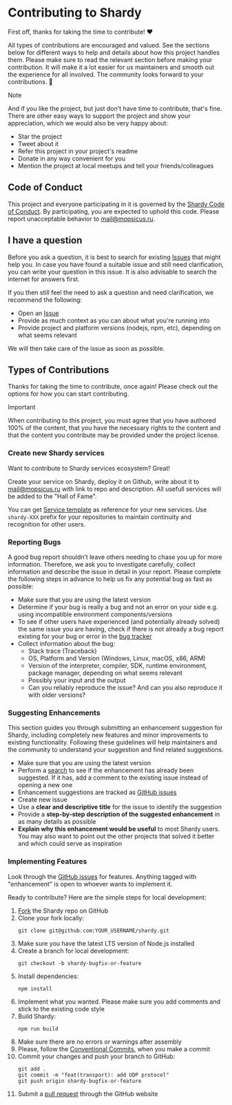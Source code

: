 # Contributing to Shardy

First off, thanks for taking the time to contribute! ❤️

All types of contributions are encouraged and valued. See the sections below for different ways to help and details about how this project handles them. Please make sure to read the relevant section before making your contribution. It will make it a lot easier for us maintainers and smooth out the experience for all involved. The community looks forward to your contributions. 🎉

> [!NOTE]
> And if you like the project, but just don't have time to contribute, that's fine. There are other easy ways to support the project and show your appreciation, which we would also be very happy about:
> - Star the project
> - Tweet about it
> - Refer this project in your project's readme
> - Donate in any way convenient for you
> - Mention the project at local meetups and tell your friends/colleagues

## Code of Conduct

This project and everyone participating in it is governed by the [Shardy Code of Conduct](./CODE_OF_CONDUCT.md). By participating, you are expected to uphold this code. Please report unacceptable behavior to mail@mopsicus.ru.

## I have a question

Before you ask a question, it is best to search for existing [Issues](https://github.com/mopsicus/shardy/issues) that might help you. In case you have found a suitable issue and still need clarification, you can write your question in this issue. It is also advisable to search the internet for answers first.

If you then still feel the need to ask a question and need clarification, we recommend the following:

- Open an [Issue](https://github.com/mopsicus/shardy/issues/new)
- Provide as much context as you can about what you're running into
- Provide project and platform versions (nodejs, npm, etc), depending on what seems relevant

We will then take care of the issue as soon as possible.

## Types of Contributions

Thanks for taking the time to contribute, once again! Please check out the options for how you can start contributing.

> [!IMPORTANT] 
> When contributing to this project, you must agree that you have authored 100% of the content, that you have the necessary rights to the content and that the content you contribute may be provided under the project license.

### Create new Shardy services

Want to contribute to Shardy services ecosystem? Great! 

Create your service on Shardy, deploy it on Github, write about it to mail@mopsicus.ru with link to repo and description. All usefull services will be added to the "Hall of Fame".

You can get [Service template](https://github.com/mopsicus/shardy-template) as reference for your new services. Use `shardy-XXX` prefix for your repositories to maintain continuity and recognition for other users.

### Reporting Bugs

A good bug report shouldn’t leave others needing to chase you up for more information. Therefore, we ask you to investigate carefully, collect information and describe the issue in detail in your report. Please complete the following steps in advance to help us fix any potential bug as fast as possible:

- Make sure that you are using the latest version
- Determine if your bug is really a bug and not an error on your side e.g. using incompatible environment components/versions
- To see if other users have experienced (and potentially already solved) the same issue you are having, check if there is not already a bug report existing for your bug or error in the [bug tracker](https://github.com/mopsicus/shardy/issues?q=label%3Abug)
- Collect information about the bug:
  - Stack trace (Traceback)
  - OS, Platform and Version (Windows, Linux, macOS, x86, ARM)
  - Version of the interpreter, compiler, SDK, runtime environment, package manager, depending on what seems relevant
  - Possibly your input and the output
  - Can you reliably reproduce the issue? And can you also reproduce it with older versions?

### Suggesting Enhancements

This section guides you through submitting an enhancement suggestion for Shardy, including completely new features and minor improvements to existing functionality. Following these guidelines will help maintainers and the community to understand your suggestion and find related suggestions.

- Make sure that you are using the latest version
- Perform a [search](https://github.com/mopsicus/shardy/issues) to see if the enhancement has already been suggested. If it has, add a comment to the existing issue instead of opening a new one
- Enhancement suggestions are tracked as [GitHub issues](https://github.com/mopsicus/shardy/issues)
- Create new issue
- Use a **clear and descriptive title** for the issue to identify the suggestion
- Provide a **step-by-step description of the suggested enhancement** in as many details as possible
- **Explain why this enhancement would be useful** to most Shardy users. You may also want to point out the other projects that solved it better and which could serve as inspiration

### Implementing Features

Look through the [GitHub issues](https://github.com/mopsicus/shardy/issues) for features. Anything tagged with "enhancement" is open to whoever wants to implement it.

Ready to contribute? Here are the simple steps for local development:

1. [Fork](https://github.com/mopsicus/shardy/fork) the Shardy repo on GitHub
2. Clone your fork locally:
    ```
    git clone git@github.com:YOUR_USERNAME/shardy.git
    ```
3. Make sure you have the latest LTS version of Node.js installed
4. Create a branch for local development:
    ```
    git checkout -b shardy-bugfix-or-feature
    ```
5. Install dependencies:
    ```
    npm install
    ```
7. Implement what you wanted. Please make sure you add comments and stick to the existing code style
8. Build Shardy:
    ```
    npm run build
    ```
9. Make sure there are no errors or warnings after assembly
10. Please, follow the [Conventional Commits](https://www.conventionalcommits.org), when you make a commit
11. Commit your changes and push your branch to GitHub:
    ```    
    git add .
    git commit -m "feat(transport): add UDP protocol"
    git push origin shardy-bugfix-or-feature
    ```
12. Submit a [pull request](https://docs.github.com/en/pull-requests/collaborating-with-pull-requests/proposing-changes-to-your-work-with-pull-requests/creating-a-pull-request) through the GitHub website
